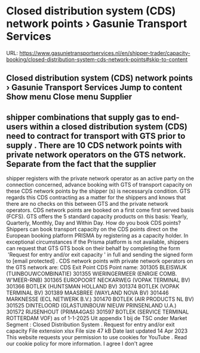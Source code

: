 # Closed distribution system (CDS) network points › Gasunie Transport Services

URL: https://www.gasunietransportservices.nl/en/shipper-trader/capacity-booking/closed-distribution-system-cds-network-points#skip-to-content

Closed distribution system (CDS) network points › Gasunie Transport Services
Jump to content
Show menu
Close menu
Supplier
-
shipper
combinations that
supply
gas
to end-users within a closed
distribution
system
(CDS) need to contract for transport with
GTS
prior to
supply
. There are 10 CDS network points with private network operators on the
GTS
network.
Separate from the fact that the
supplier
-
shipper
registers with the private
network operator
as an active party on the
connection
concerned,
advance
booking with
GTS
of transport
capacity
on these CDS network points by the
shipper
(s) is necessary/a condition.
GTS
regards this CDS contracting as a matter for the shippers and knows that there are no checks on this between
GTS
and the private network operators.
CDS network points are booked on a first come first served basis (FCFS).
GTS
offers the 5 standard
capacity
products on this basis: Yearly, Quarterly, Monthly, Day and Within Day.
How do you book CDS points? Shippers can book transport
capacity
on the CDS points direct on the European booking platform PRISMA by registering as a
capacity
holder. In exceptional circumstances if the Prisma platform is not available, shippers can request that
GTS
GTS
book on their behalf by completing the form  'Request for entry and/or
exit capacity
' in full and sending the signed form to
[email protected]
.
CDS network points with private network operators on the
GTS
network are:
CDS
Exit Point
CDS Point name:
301305
BLEISWIJK (TUINBOUWCOMBINATIE)
301355
WIERINGERMEER (ENRGIE COMB. W'MEER-RNB)
301365
EUROPOORT NECKARWEG (VOPAK TERMINAL BV)
301366
BOTLEK (HUNTSMAN HOLLAND BV)
301374
BOTLEK (VOPAK TERMINAL BV)
301389
MAASBREE (WAYLAND NOVA BV)
301446
MARKNESSE (ECL NETWERK B.V.)
301470
BOTLEK (AIR PRODUCTS NL BV)
301525
DINTELOORD (GLASTUINBOUW NIEUW PRINSENLAND U.A.)
301572
RIJSENHOUT (PRIMA4GAS)
301597
BOTLEK (SERVICE TERMINAL ROTTERDAM VOF) as of 1-1-2025
Uit appendix 1 bij de TSC onder Market Segment : Closed
Distribution
System
.
Request for entry and/or exit capacity
File extension
xlsx
File size
47 kB
Date last updated
14 Apr 2023
This website requests your permission to use cookies for
YouTube
. Read our
cookie policy
for more information.
I agree
I don't agree